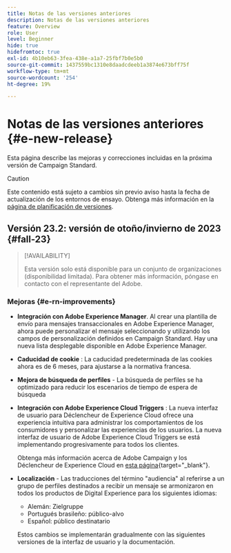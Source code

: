 ```yaml
---
title: Notas de las versiones anteriores
description: Notas de las versiones anteriores
feature: Overview
role: User
level: Beginner
hide: true
hidefromtoc: true
exl-id: 4b10eb63-3fea-438e-a1a7-25fbf7b0e5b0
source-git-commit: 1437559bc1310e8daadcdeeb1a3874e673bff75f
workflow-type: tm+mt
source-wordcount: '254'
ht-degree: 19%

---
```



# Notas de las versiones anteriores {#e-new-release}

Esta página describe las mejoras y correcciones incluidas en la próxima versión de Campaign Standard.

>[!CAUTION]
>
> Este contenido está sujeto a cambios sin previo aviso hasta la fecha de actualización de los entornos de ensayo. Obtenga más información en la [página de planificación de versiones](../../rn/using/release-planning.md).

## Versión 23.2: versión de otoño/invierno de 2023 {#fall-23}

>[!AVAILABILITY]
>
>Esta versión solo está disponible para un conjunto de organizaciones (disponibilidad limitada). Para obtener más información, póngase en contacto con el representante del Adobe.

### Mejoras {#e-rn-improvements}

* **Integración con Adobe Experience Manager**. Al crear una plantilla de envío para mensajes transaccionales en Adobe Experience Manager, ahora puede personalizar el mensaje seleccionando y utilizando los campos de personalización definidos en Campaign Standard. Hay una nueva lista desplegable disponible en Adobe Experience Manager.

* **Caducidad de cookie** : La caducidad predeterminada de las cookies ahora es de 6 meses, para ajustarse a la normativa francesa.

* **Mejora de búsqueda de perfiles** - La búsqueda de perfiles se ha optimizado para reducir los escenarios de tiempo de espera de búsqueda

* **Integración con Adobe Experience Cloud Triggers** : La nueva interfaz de usuario para Déclencheur de Experience Cloud ofrece una experiencia intuitiva para administrar los comportamientos de los consumidores y personalizar las experiencias de los usuarios. La nueva interfaz de usuario de Adobe Experience Cloud Triggers se está implementando progresivamente para todos los clientes.

  Obtenga más información acerca de Adobe Campaign y los Déclencheur de Experience Cloud en [esta página](https://experienceleague.adobe.com/docs/experience-cloud/triggers/overview.html){target="_blank"}.

* **Localización** - Las traducciones del término &quot;audiencia&quot; al referirse a un grupo de perfiles destinados a recibir un mensaje se armonizaron en todos los productos de Digital Experience para los siguientes idiomas:

   * Alemán: Zielgruppe
   * Portugués brasileño: público-alvo
   * Español: público destinatario

  Estos cambios se implementarán gradualmente con las siguientes versiones de la interfaz de usuario y la documentación.